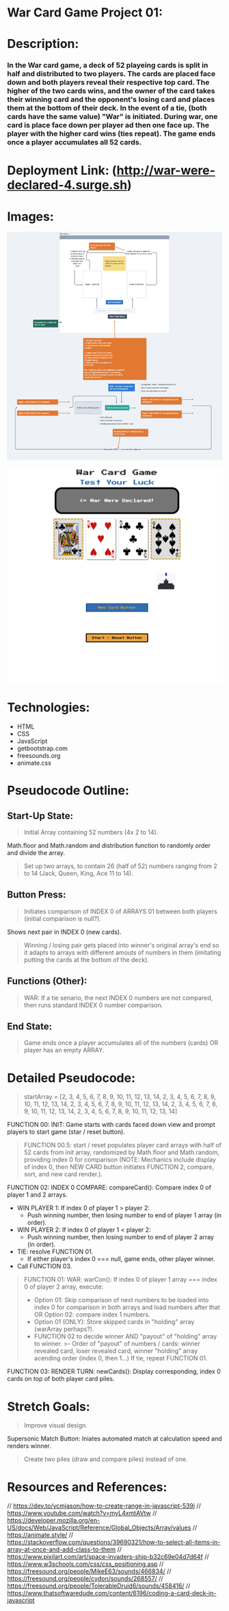 # War Card Game Project 01:

# Description:
### In the War card game, a deck of 52 playeing cards is split in half and distributed to two players. The cards are placed face down and both players reveal their respective top card. The higher of the two cards wins, and the owner of the card takes their winning card and the opponent's losing card and places them at the bottom of their deck. In the event of a tie, (both cards have the same value) "War" is initiated. During war, one card is place face down per player ad then one face up. The player with the higher card wins (ties repeat). The game ends once a player accumulates all 52 cards.

# Deployment Link: (http://war-were-declared-4.surge.sh)

# Images:
![War Card Game Project Wireframe](images/warFrame.png)

![02](images/shot2.png)

# Technologies:
- HTML
- CSS
- JavaScript
- getbootstrap.com
- freesounds.org
- animate.css

# Pseudocode Outline:

## Start-Up State:
> Initial Array containing 52 numbers (4x 2 to 14).

Math.floor and Math.random and distribution function to randomly order and divide the array.

>Set up two arrays, to contain 26 (half of 52) numbers ranging from 2 to 14 (Jack, Queen, King, Ace 11 to 14).

## Button Press:
>Initiates comparison of INDEX 0 of ARRAYS 01 between both players (initial comparison is null?).

Shows next pair in INDEX 0 (new cards).

>Winning / losing pair gets placed into winner's original array's end so it adapts to arrays with different amouts of numbers in them (imitating putting the cards at the bottom of the deck).

## Functions (Other):
>WAR: If a tie senario, the next INDEX 0 numbers are not compared, then runs standard INDEX 0 number comparison.

## End State:
>Game ends once a player accumulates all of the numbers (cards) OR player has an empty ARRAY.

# Detailed Pseudocode:
>startArray = [2, 3, 4, 5, 6, 7, 8, 9, 10, 11, 12, 13, 14, 2, 3, 4, 5, 6, 7, 8, 9, 10, 11, 12, 13, 14, 2, 3, 4, 5, 6, 7, 8, 9, 10, 11, 12, 13, 14, 2, 3, 4, 5, 6, 7, 8, 9, 10, 11, 12, 13, 14, 2, 3, 4, 5, 6, 7, 8, 9, 10, 11, 12, 13, 14]
 
FUNCTION 00: INIT: Game starts with cards faced down view and prompt players to start game (star / reset button).
 
>FUNCTION 00.5: start / reset populates player card arrays with half of 52 cards from init array, randomized by  Math.floor and Math.random, providing index 0 for comparison (NOTE: Mechanics include display of index 0, then NEW CARD button initiates FUNCTION 2, compare, sort, and new card render.).
 
FUNCTION 02: INDEX 0 COMPARE: compareCard(): Compare index 0 of player 1 and 2 arrays.
  - WIN PLAYER 1: If index 0 of player 1 > player 2:        
    - Push winning number, then losing number to end of player 1 array (in order).
  - WIN PLAYER 2: If index 0 of player 1 < player 2:
    - Push winning number, then losing number to end of player 2 array (in order).
  - TIE: resolve FUNCTION 01.
    - If either player's index 0 === null, game ends, other player winner.
  - Call FUNCTION 03.
 
>FUNCTION 01: WAR: warCon(): If index 0 of player 1 array === index 0 of player 2 array, execute:
  >- Option 01: Skip comparison of next numbers to be loaded into index 0 for comparison in both arrays and load numbers after that OR Option 02: compare index 1 numbers.
  >- Option 01 (ONLY): Store skipped cards in "holding" array (warArray perhaps?).
  >- FUNCTION 02 to decide winner AND "payout" of "holding" array to winner.
    >- Order of "payout" of numbers / cards: winner revealed card, loser revealed card, winner "holding" array acending order (index 0, then 1...)
   If tie, repeat FUNCTION 01.
 
FUNCTION 03: RENDER TURN: newCards(): Display corresponding, index 0 cards on top of both player card piles.

# Stretch Goals:
>Improve visual design.

Supersonic Match Button: Iniates automated match at calculation speed and renders winner.

>Create two piles (draw and compare piles) instead of one.

# Resources and References:
// https://dev.to/ycmjason/how-to-create-range-in-javascript-539i
// https://www.youtube.com/watch?v=myL4xmtAVtw
// https://developer.mozilla.org/en-US/docs/Web/JavaScript/Reference/Global_Objects/Array/values
// https://animate.style/
// https://stackoverflow.com/questions/39690321/how-to-select-all-items-in-array-at-once-and-add-class-to-them
// https://www.pixilart.com/art/space-invaders-ship-b32c69e04d7d64f
// https://www.w3schools.com/css/css_positioning.asp
// https://freesound.org/people/MikeE63/sounds/466834/
// https://freesound.org/people/cydon/sounds/268557/
// https://freesound.org/people/TolerableDruid6/sounds/458416/
// https://www.thatsoftwaredude.com/content/6196/coding-a-card-deck-in-javascript
 



